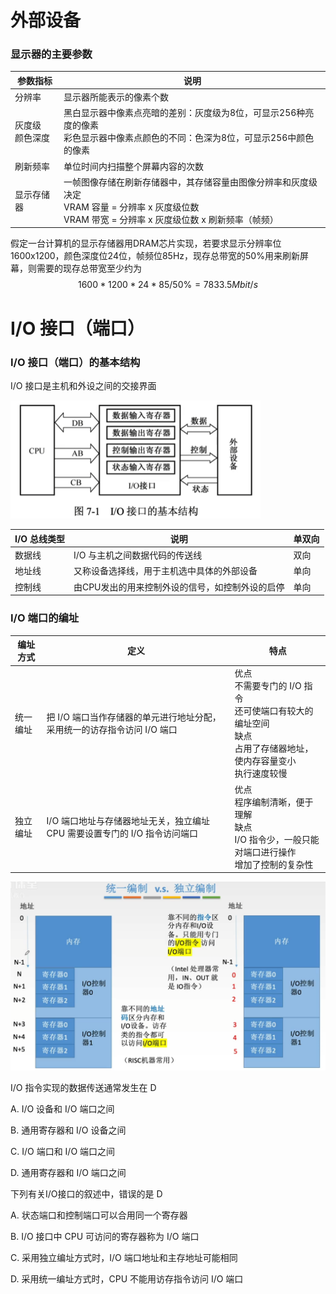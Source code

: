 

# 外部设备

### 显示器的主要参数

| 参数指标             | 说明                                                         |
| -------------------- | ------------------------------------------------------------ |
| 分辨率               | 显示器所能表示的像素个数                                     |
| 灰度级<br />颜色深度 | 黑白显示器中像素点亮暗的差别：灰度级为8位，可显示256种亮度的像素<br />彩色显示器中像素点颜色的不同：色深为8位，可显示256中颜色的像素 |
| 刷新频率             | 单位时间内扫描整个屏幕内容的次数                             |
| 显示存储器           | 一帧图像存储在刷新存储器中，其存储容量由图像分辨率和灰度级决定<br />VRAM 容量 = 分辨率 x 灰度级位数<br />VRAM 带宽 = 分辨率 x 灰度级位数 x 刷新频率（帧频） |

假定一台计算机的显示存储器用DRAM芯片实现，若要求显示分辨率位1600x1200，颜色深度位24位，帧频位85Hz，现存总带宽的50%用来刷新屏幕，则需要的现存总带宽至少约为
$$
1600*1200*24*85/50\%=7833.5Mbit/s
$$

# I/O 接口（端口）

### I/O 接口（端口）的基本结构

I/O 接口是主机和外设之间的交接界面

<img src="1.png" style="zoom:50%;" />

| I/O 总线类型 | 说明                                            | 单双向 |
| ------------ | ----------------------------------------------- | ------ |
| 数据线       | I/O 与主机之间数据代码的传送线                  | 双向   |
| 地址线       | 又称设备选择线，用于主机选中具体的外部设备      | 单向   |
| 控制线       | 由CPU发出的用来控制外设的信号，如控制外设的启停 | 单向   |

### I/O 端口的编址

| 编址方式 | 定义                                                         | 特点                                                         |
| -------- | ------------------------------------------------------------ | ------------------------------------------------------------ |
| 统一编址 | 把 I/O 端口当作存储器的单元进行地址分配，采用统一的访存指令访问 I/O 端口 | 优点<br />不需要专门的 I/O 指令<br />还可使端口有较大的编址空间<br />缺点<br />占用了存储器地址，使内存容量变小<br />执行速度较慢 |
| 独立编址 | I/O 端口地址与存储器地址无关，独立编址 CPU 需要设置专门的 I/O 指令访问端口 | 优点<br />程序编制清晰，便于理解<br />缺点<br />I/O 指令少，一般只能对端口进行操作<br />增加了控制的复杂性 |

![](2.png)

I/O 指令实现的数据传送通常发生在 D

A. I/O 设备和 I/O 端口之间

B. 通用寄存器和 I/O 设备之间

C. I/O 端口和 I/O 端口之间

D. 通用寄存器和 I/O 端口之间

下列有关I/O接口的叙述中，错误的是 D

A. 状态端口和控制端口可以合用同一个寄存器

B. I/O 接口中 CPU 可访问的寄存器称为 I/O 端口

C. 采用独立编址方式时，I/O 端口地址和主存地址可能相同

D. 采用统一编址方式时，CPU 不能用访存指令访问 I/O 端口